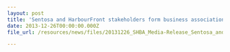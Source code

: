 ```yaml
---
layout: post
title: 'Sentosa and HarbourFront stakeholders form business association'
date: 2013-12-26T00:00:00.000Z
file_url: /resources/news/files/20131226_SHBA_Media-Release_Sentosa_and_HarbourFront_stakeholders_form_business_association.pdf

---
```


